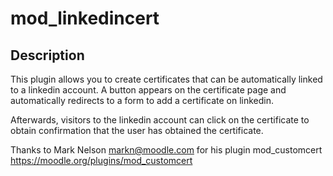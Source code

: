 # mod_linkedincert

## Description

This plugin allows you to create certificates that can be automatically linked to a linkedin account. 
A button appears on the certificate page and automatically redirects to a form to add a certificate on linkedin.

Afterwards, visitors to the linkedin account can click on the certificate to obtain confirmation that the user has obtained the certificate.

Thanks to Mark Nelson <markn@moodle.com> for his plugin mod_customcert https://moodle.org/plugins/mod_customcert